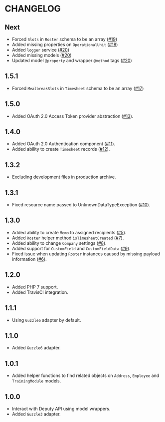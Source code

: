# CHANGELOG

## Next

* Forced `Slots` in `Roster` schema to be an array ([#19](https://github.com/communityds/deputy-api-wrapper/pull/19))
* Added missing properties on `OperationalUnit` ([#18](https://github.com/communityds/deputy-api-wrapper/pull/18))
* Added `logger` service ([#20](https://github.com/communityds/deputy-api-wrapper/pull/20))
* Added missing models ([#20](https://github.com/communityds/deputy-api-wrapper/pull/20))
* Updated model `@property` and wrapper `@method` tags ([#20](https://github.com/communityds/deputy-api-wrapper/pull/20))

## 1.5.1

* Forced `MealbreakSlots` in `Timesheet` schema to be an array ([#17](https://github.com/communityds/deputy-api-wrapper/pull/17))

## 1.5.0

* Added OAuth 2.0 Access Token provider abstraction ([#13](https://github.com/communityds/deputy-api-wrapper/pull/13)).

## 1.4.0

* Added OAuth 2.0 Authentication component ([#11](https://github.com/communityds/deputy-api-wrapper/pull/11)).
* Added ability to create `Timesheet` records ([#12](https://github.com/communityds/deputy-api-wrapper/pull/12)).

## 1.3.2

* Excluding development files in production archive.

## 1.3.1

* Fixed resource name passed to UnknownDataTypeException ([#10](https://github.com/communityds/deputy-api-wrapper/pull/10)).

## 1.3.0

* Added ability to create `Memo` to assigned recipients ([#5](https://github.com/communityds/deputy-api-wrapper/pull/5)).
* Added `Roster` helper method `isTimesheetCreated` ([#7](https://github.com/communityds/deputy-api-wrapper/pull/7)).
* Added ability to change `Company` settings ([#8](https://github.com/communityds/deputy-api-wrapper/pull/8)).
* Added support for `CustomField` and `CustomFieldData` ([#9](https://github.com/communityds/deputy-api-wrapper/pull/9)).
* Fixed issue when updating `Roster` instances caused by missing payload information ([#6](https://github.com/communityds/deputy-api-wrapper/pull/6)).

## 1.2.0

* Added PHP 7 support.
* Added TravisCI integration.

## 1.1.1

* Using `Guzzle6` adapter by default.

## 1.1.0

* Added `Guzzle6` adapter.

## 1.0.1

* Added helper functions to find related objects on `Address`, `Employee` and `TrainingModule` models.

## 1.0.0

* Interact with Deputy API using model wrappers.
* Added `Guzzle3` adapter.
